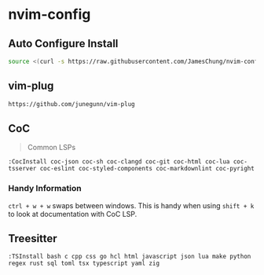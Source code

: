 # nvim-config

## Auto Configure Install

```sh
source <(curl -s https://raw.githubusercontent.com/JamesChung/nvim-config/main/setup.sh)
```

## vim-plug

```sh
https://github.com/junegunn/vim-plug
```

## CoC

> Common LSPs

```vim
:CocInstall coc-json coc-sh coc-clangd coc-git coc-html coc-lua coc-tsserver coc-eslint coc-styled-components coc-markdownlint coc-pyright
```

### Handy Information

`ctrl + w + w` swaps between windows. This is handy when using `shift + k` to look at documentation with CoC LSP.

## Treesitter

```vim
:TSInstall bash c cpp css go hcl html javascript json lua make python regex rust sql toml tsx typescript yaml zig
```

